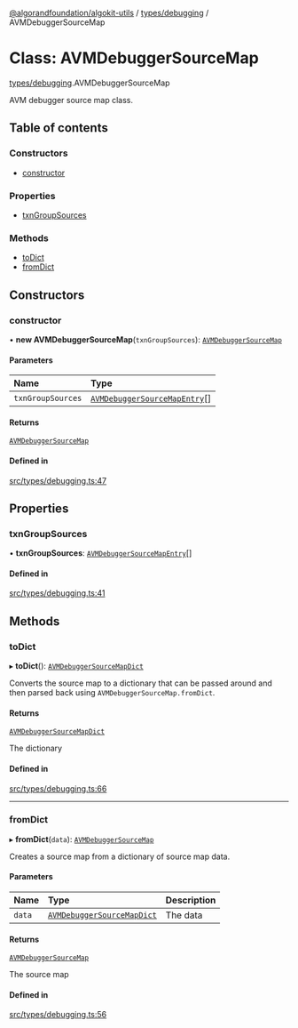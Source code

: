 [@algorandfoundation/algokit-utils](../README.md) / [types/debugging](../modules/types_debugging.md) / AVMDebuggerSourceMap

# Class: AVMDebuggerSourceMap

[types/debugging](../modules/types_debugging.md).AVMDebuggerSourceMap

AVM debugger source map class.

## Table of contents

### Constructors

- [constructor](types_debugging.AVMDebuggerSourceMap.md#constructor)

### Properties

- [txnGroupSources](types_debugging.AVMDebuggerSourceMap.md#txngroupsources)

### Methods

- [toDict](types_debugging.AVMDebuggerSourceMap.md#todict)
- [fromDict](types_debugging.AVMDebuggerSourceMap.md#fromdict)

## Constructors

### constructor

• **new AVMDebuggerSourceMap**(`txnGroupSources`): [`AVMDebuggerSourceMap`](types_debugging.AVMDebuggerSourceMap.md)

#### Parameters

| Name | Type |
| :------ | :------ |
| `txnGroupSources` | [`AVMDebuggerSourceMapEntry`](types_debugging.AVMDebuggerSourceMapEntry.md)[] |

#### Returns

[`AVMDebuggerSourceMap`](types_debugging.AVMDebuggerSourceMap.md)

#### Defined in

[src/types/debugging.ts:47](https://github.com/algorandfoundation/algokit-utils-ts/blob/main/src/types/debugging.ts#L47)

## Properties

### txnGroupSources

• **txnGroupSources**: [`AVMDebuggerSourceMapEntry`](types_debugging.AVMDebuggerSourceMapEntry.md)[]

#### Defined in

[src/types/debugging.ts:41](https://github.com/algorandfoundation/algokit-utils-ts/blob/main/src/types/debugging.ts#L41)

## Methods

### toDict

▸ **toDict**(): [`AVMDebuggerSourceMapDict`](../interfaces/types_debugging.AVMDebuggerSourceMapDict.md)

Converts the source map to a dictionary that can be passed around and then parsed back using `AVMDebuggerSourceMap.fromDict`.

#### Returns

[`AVMDebuggerSourceMapDict`](../interfaces/types_debugging.AVMDebuggerSourceMapDict.md)

The dictionary

#### Defined in

[src/types/debugging.ts:66](https://github.com/algorandfoundation/algokit-utils-ts/blob/main/src/types/debugging.ts#L66)

___

### fromDict

▸ **fromDict**(`data`): [`AVMDebuggerSourceMap`](types_debugging.AVMDebuggerSourceMap.md)

Creates a source map from a dictionary of source map data.

#### Parameters

| Name | Type | Description |
| :------ | :------ | :------ |
| `data` | [`AVMDebuggerSourceMapDict`](../interfaces/types_debugging.AVMDebuggerSourceMapDict.md) | The data |

#### Returns

[`AVMDebuggerSourceMap`](types_debugging.AVMDebuggerSourceMap.md)

The source map

#### Defined in

[src/types/debugging.ts:56](https://github.com/algorandfoundation/algokit-utils-ts/blob/main/src/types/debugging.ts#L56)
